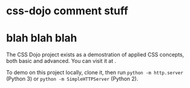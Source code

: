 # css-dojo comment stuff
# blah blah blah
The CSS Dojo project exists as a demostration of applied CSS concepts,
both basic and advanced. You can visit it at <INSERT-URL-HERE>.

To demo on this project locally, clone it, then run `python -m http.server` (Python 3) or `python -m SimpleHTTPServer` (Python 2).
